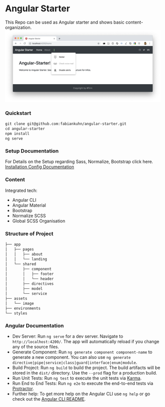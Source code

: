 # Angular Starter
This Repo can be used as Angular starter and shows basic content-organization.
![Screenshot](src/assets/image/screenshot.png)

### Quickstart
```
git clone git@github.com:fabiankuhn/angular-starter.git
cd angular-starter
npm install
ng serve
```

### Setup Documentation
For Details on the Setup regarding Sass, Normalize, Bootstrap click here. [Installation Config Documentation](docs/setup.md)

### Content
Integrated tech:
- Angular CLI
- Angular Material
- Bootstrap
- Normalize SCSS
- Global SCSS Organisation

### Structure of Project
```
├── app
│   ├── pages
│   │   ├── about
│   │   └── landing
│   └── shared
│       ├── component
│       │   ├── footer
│       │   └── header
│       ├── directives
│       ├── model
│       └── service
├── assets
│   └── image
├── environments
└── styles

```

### Angular Documentation

- Dev Server: Run `ng serve` for a dev server. Navigate to `http://localhost:4200/`. The app will automatically reload if you change any of the source files.
- Generate Component: Run `ng generate component component-name` to generate a new component. You can also use `ng generate directive|pipe|service|class|guard|interface|enum|module`.
- Build Project: Run `ng build` to build the project. The build artifacts will be stored in the `dist/` directory. Use the `--prod` flag for a production build.
- Run Unit Tests: Run `ng test` to execute the unit tests via [Karma](https://karma-runner.github.io).
- Run End to End Tests: Run `ng e2e` to execute the end-to-end tests via [Protractor](http://www.protractortest.org/).
- Further help: To get more help on the Angular CLI use `ng help` or go check out the [Angular CLI README](https://github.com/angular/angular-cli/blob/master/README.md).
